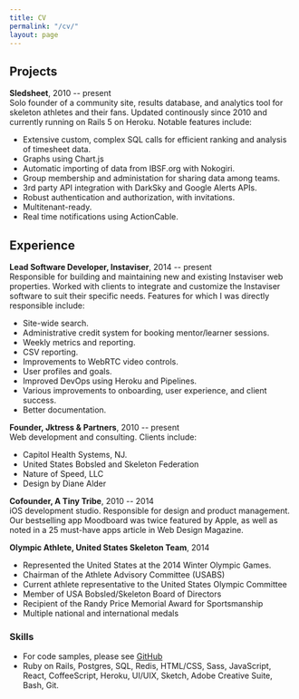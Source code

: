 ```yaml
---
title: CV
permalink: "/cv/"
layout: page
---
```


## Projects

**Sledsheet**, 2010 -- present<br/>
Solo founder of a community site, results database, and analytics tool for skeleton athletes and their fans. Updated continously since 2010 and currently running on Rails 5 on Heroku. Notable features include:

- Extensive custom, complex SQL calls for efficient ranking and analysis of timesheet data.
- Graphs using Chart.js
- Automatic importing of data from IBSF.org with Nokogiri.
- Group membership and administation for sharing data among teams.
- 3rd party API integration with DarkSky and Google Alerts APIs.
- Robust authentication and authorization, with invitations.
- Multitenant-ready.
- Real time notifications using ActionCable.

## Experience

**Lead Software Developer, Instaviser**, 2014 -- present<br/>
Responsible for building and maintaining new and existing Instaviser web properties. Worked with clients to integrate and customize the Instaviser software to suit their specific needs. Features for which I was directly responsible include:

- Site-wide search.
- Administrative credit system for booking mentor/learner sessions.
- Weekly metrics and reporting.
- CSV reporting.
- Improvements to WebRTC video controls.
- User profiles and goals.
- Improved DevOps using Heroku and Pipelines.  
- Various improvements to onboarding, user experience, and client success.
- Better documentation.

**Founder, Jktress &amp; Partners**, 2010 -- present<br/>
Web development and consulting. Clients include:

- Capitol Health Systems, NJ.
- United States Bobsled and Skeleton Federation
- Nature of Speed, LLC
- Design by Diane Alder

**Cofounder, A Tiny Tribe**, 2010 -- 2014<br/>
iOS development studio. Responsible for design and product management. Our bestselling app Moodboard was twice featured by Apple, as well as noted in a 25 must-have apps article in Web Design Magazine.

**Olympic Athlete, United States Skeleton Team**, 2014

- Represented the United States at the 2014 Winter Olympic Games.
- Chairman of the Athlete Advisory Committee (USABS)
- Current athlete representative to the United States Olympic Committee
- Member of USA Bobsled/Skeleton Board of Directors
- Recipient of the Randy Price Memorial Award for Sportsmanship
- Multiple national and international medals

### Skills
- For code samples, please see [GitHub](https://www.github.com/kyletress)
- Ruby on Rails, Postgres, SQL, Redis, HTML/CSS, Sass, JavaScript, React, CoffeeScript, Heroku, UI/UIX, Sketch, Adobe Creative Suite, Bash, Git.
